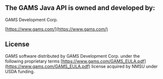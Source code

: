 ## The GAMS Java API is owned and developed by:

GAMS Development Corp.

[https://www.gams.com/](https://www.gams.com/)

## License
GAMS software distributed by GAMS Development Corp. under the following proprietary terms [https://www.gams.com/GAMS_EULA.pdf](https://www.gams.com/GAMS_EULA.pdf) license acquired by NMSU under USDA funding.